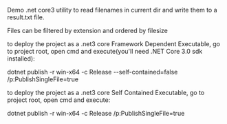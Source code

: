 
Demo .net core3 utility to read filenames in current dir and write them to a result.txt file. 

Files can be filtered by extension and ordered by filesize

to deploy the project as a .net3 core Framework Dependent Executable, go to project root, open cmd and execute(you'll need .NET Core 3.0 sdk installed): 

dotnet publish -r win-x64 -c Release --self-contained=false /p:PublishSingleFile=true

to deploy the project as a .net3 core Self Contained Executable, go to project root, open cmd and execute:

dotnet publish -r win-x64 -c Release /p:PublishSingleFile=true
